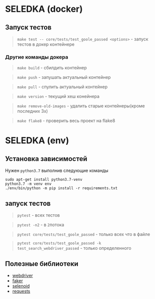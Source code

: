 # SELEDKA (docker)


## Запуск тестов
> `make test -- core/tests/test_goole_passed <options>` - запуск тестов в докер контейнере


### Другие команды докера
> `make build` - сбилдить контейнер

> `make push` - запушать актуальный контейнер

> `make pull` - спулить актуальный контейнер

> `make version` - текущий хеш конейнера

> `make remove-old-images` - удалить старые контейнеры(кроме последних 3х)

> `make flake8` - проверить весь проект на flake8


# SELEDKA (env)
## Установка зависимостей
Нужен `python3.7` выполнив следующие команды
```
sudo apt-get install python3.7-venv
python3.7 -m venv env
./env/bin/python -m pip install -r requirements.txt
```


## запуск тестов
> `pytest` - всех тестов

> `pytest -n2` - в `2`потока

> `pytest core/tests/test_goole_passed` - только всех что в файле

> `pytest core/tests/test_goole_passed -k test_search_webdriver_passed` - только определенного 


##
##
## Полезные библиотеки
* [webdriver](https://selenium-python.readthedocs.io/api.html)
* [faker](https://faker.readthedocs.io/en/latest/providers/faker.providers.address.html)
* [selenoid](https://github.com/aerokube)
* [requests](http://docs.python-requests.org/en/master/)



